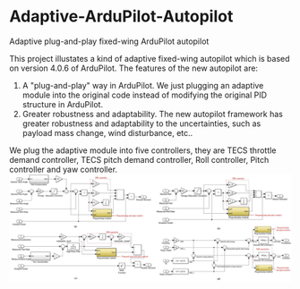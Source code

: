 # Adaptive-ArduPilot-Autopilot
Adaptive plug-and-play fixed-wing ArduPilot autopilot

This project illustates a kind of adaptive fixed-wing autopilot which is based on version 4.0.6 of ArduPilot. The features of the new autopilot are:
1. A "plug-and-play" way in ArduPilot. We just plugging an adaptive module into the original code instead of modifying the original PID structure in ArduPilot.
2. Greater robustness and adaptability. The new autopilot framework has greater robustness and adaptability to the uncertainties, such as payload mass change, wind disturbance, etc..

We plug the adaptive module into five controllers, they are TECS throttle demand controller, TECS pitch demand controller, Roll controller, Pitch controller and yaw controller.
![loop](https://github.com/Friend-Peng/Adaptive-ArduPilot-Autopilot/blob/main/loop.jpg)
